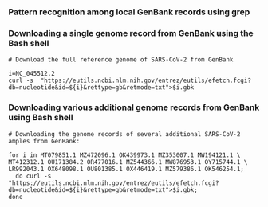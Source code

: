 ### Pattern recognition among local GenBank records using grep

### Downloading a single genome record from GenBank using the Bash shell
```
# Download the full reference genome of SARS-CoV-2 from GenBank

i=NC_045512.2
curl -s  "https://eutils.ncbi.nlm.nih.gov/entrez/eutils/efetch.fcgi?db=nucleotide&id=${i}&rettype=gb&retmode=txt">$i.gbk
```
### Downloading various additional genome records from GenBank using Bash shell
```
# Downloading the genome records of several additional SARS-CoV-2 amples from GenBank:

for i in MT079851.1 MZ472096.1 OK439973.1 MZ353007.1 MW194121.1 \
MT412312.1 OU171384.2 OR477016.1 MZ544366.1 MW876953.1 OY715744.1 \
LR992043.1 OX648098.1 OU801385.1 OX446419.1 MZ579386.1 OK546254.1;
  do curl -s  "https://eutils.ncbi.nlm.nih.gov/entrez/eutils/efetch.fcgi?db=nucleotide&id=${i}&rettype=gb&retmode=txt">$i.gbk;
done
```

